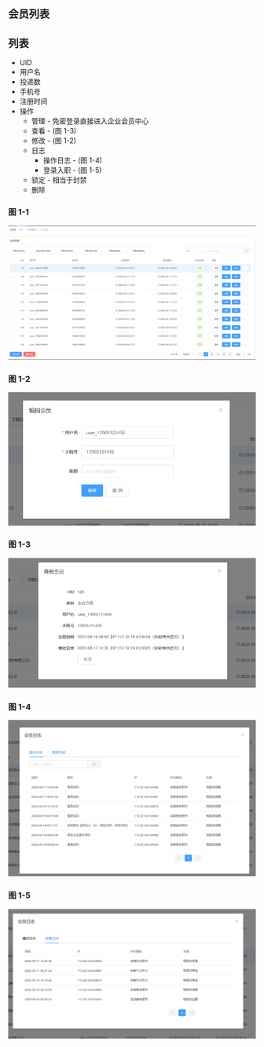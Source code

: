 ## 会员列表 <!-- {docsify-ignore} -->

## 列表 <!-- {docsify-ignore} -->

- UID
- 用户名
- 投递数
- 手机号
- 注册时间
- 操作
  - 管理 - 免密登录直接进入企业会员中心
  - 查看 - (图 1-3)
  - 修改 - (图 1-2)
  - 日志
    - 操作日志 - (图 1-4)
    - 登录入职 - (图 1-5)
  - 锁定 - 相当于封禁
  - 删除

### 图 1-1<!-- {docsify-ignore} -->

![1-1](../../img/user/2-1.png)

### 图 1-2<!-- {docsify-ignore} -->

![1-2](../../img/user/1-2.png)

### 图 1-3<!-- {docsify-ignore} -->

![1-3](../../img/user/1-3.png)

### 图 1-4<!-- {docsify-ignore} -->

![1-4](../../img/user/1-4.png)

### 图 1-5<!-- {docsify-ignore} -->

![1-5](../../img/user/1-5.png)
